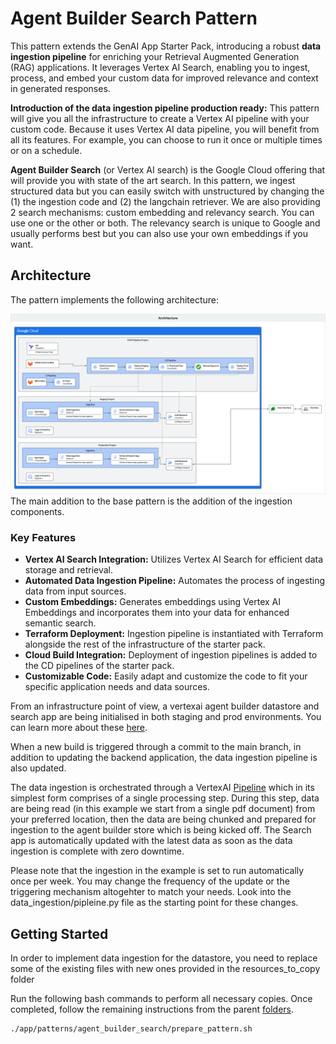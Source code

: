 # Agent Builder Search Pattern

This pattern extends the GenAI App Starter Pack, introducing a robust **data ingestion pipeline** for enriching your Retrieval Augmented Generation (RAG) applications. It leverages Vertex AI Search, enabling you to ingest, process, and embed your custom data for improved relevance and context in generated responses.

**Introduction of the data ingestion pipeline production ready:** This pattern will give you all the infrastructure to create a Vertex AI pipeline with your custom code. Because it uses Vertex AI data pipeline, you will benefit from all its features. For example, you can choose to run it once or multiple times or on a schedule.

**Agent Builder Search** (or Vertex AI search) is the Google Cloud offering that will provide you with state of the art search. In this pattern, we ingest structured data but you can easily switch with unstructured by changing the (1) the ingestion code and (2) the langchain retriever. We are also providing 2 search mechanisms: custom embedding and relevancy search. You can use one or the other or both. The relevancy search is unique to Google and usually performs best but you can also use your own embeddings if you want.

## Architecture

The pattern implements the following architecture:

![architecture diagram](imgs/architecture.png)
The main addition to the base pattern is the addition of the ingestion components.

### Key Features

* **Vertex AI Search Integration:**  Utilizes Vertex AI Search for efficient data storage and retrieval.
* **Automated Data Ingestion Pipeline:** Automates the process of ingesting data from input sources.
* **Custom Embeddings:** Generates embeddings using Vertex AI Embeddings and incorporates them into your data for enhanced semantic search.
* **Terraform Deployment:** Ingestion pipeline is instantiated with Terraform alongside the rest of the infrastructure of the starter pack.
* **Cloud Build Integration:**  Deployment of ingestion pipelines is added to the CD pipelines of the starter pack.
* **Customizable Code:** Easily adapt and customize the code to fit your specific application needs and data sources.

From an infrastructure point of view, a vertexai agent builder datastore and search app are being initialised in both staging and prod environments. You can learn more about these [here](https://cloud.google.com/generative-ai-app-builder/docs/enterprise-search-introduction).

When a new build is triggered through a commit to the main branch, in addition to updating the backend application, the data ingestion pipeline is also updated.

The data ingestion is orchestrated through a VertexAI [Pipeline](https://cloud.google.com/vertex-ai/docs/pipelines/introduction) which in its simplest form comprises of a single processing step. During this step, data are being read (in this example we start from a single pdf document) from your preferred location, then the data are being chunked and prepared for ingestion to the agent builder store which is being kicked off. The Search app is automatically updated with the latest data as soon as the data ingestion is complete with zero downtime.

Please note that the ingestion in the example is set to run automatically once per week. You may change the frequency of the update or  the triggering mechanism altogehter to match your needs. Look into the data_ingestion/pipleine.py file as the starting point for these changes.

## Getting Started

In order to implement data ingestion for the datastore, you need to replace some of the
existing files with new ones provided in the resources_to_copy folder

Run the following bash commands to perform all necessary copies. Once completed, follow the remaining instructions from the parent [folders](https://github.com/GoogleCloudPlatform/generative-ai/blob/main/gemini/sample-apps/e2e-gen-ai-app-starter-pack/deployment/README.md).

```bash
./app/patterns/agent_builder_search/prepare_pattern.sh
```
